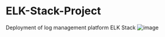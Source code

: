 # ELK-Stack-Project
Deployment of log management platform ELK Stack 
![image](https://user-images.githubusercontent.com/76926788/116769510-581ec480-aa02-11eb-8614-30298374fe7c.png)
